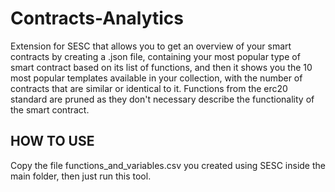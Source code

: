 # Contracts-Analytics
Extension for SESC that allows you to get an overview of your smart contracts by creating a .json file, containing your most popular type of smart contract based on its list of functions, and then it shows you the 10 most popular templates available in your collection, with the number of contracts that are similar or identical to it.
Functions from the erc20 standard are pruned as they don't necessary describe the functionality of the smart contract.

## HOW TO USE
Copy the file functions_and_variables.csv you created using SESC inside the main folder, then just run this tool.